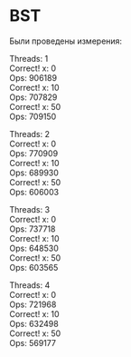 # BST

Были проведены измерения:

Threads: 1  
Correct! x: 0  
Ops: 906189  
Correct! x: 10  
Ops: 707829  
Correct! x: 50  
Ops: 709150  

Threads: 2  
Correct! x: 0  
Ops: 770909  
Correct! x: 10  
Ops: 689930  
Correct! x: 50  
Ops: 606003  

Threads: 3  
Correct! x: 0  
Ops: 737718  
Correct! x: 10  
Ops: 648530  
Correct! x: 50  
Ops: 603565  

Threads: 4  
Correct! x: 0  
Ops: 721968  
Correct! x: 10  
Ops: 632498  
Correct! x: 50  
Ops: 569177  
